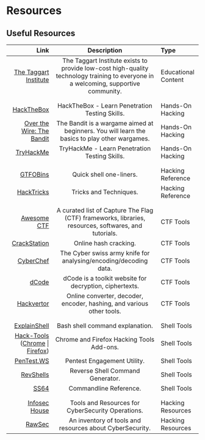 # Resources

## Useful Resources

Link | Description | Type
---: | :---: | :---
[The Taggart Institute](https://taggartinstitute.org/) | The Taggart Institute exists to provide low-cost high-quality technology training to everyone in a welcoming, supportive community. | Educational Content
||
||
[HackTheBox](https://hackthebox.eu) | HackTheBox - Learn Penetration Testing Skills. | Hands-On Hacking
[Over the Wire: The Bandit](https://overthewire.org/wargames/bandit) | The Bandit is a wargame aimed at beginners. You will learn the basics to play other wargames. | Hands-On Hacking
[TryHackMe](https://tryhackme.com) | TryHackMe - Learn Penetration Testing Skills. | Hands-On Hacking
||
||
[GTFOBins](https://gtfobins.github.io) | Quick shell one-liners. | Hacking Reference
[HackTricks](https://book.hacktricks.xyz/) | Tricks and Techniques. | Hacking Reference
||
||
[Awesome CTF](https://apsdehal.in/awesome-ctf) | A curated list of Capture The Flag (CTF) frameworks, libraries, resources, softwares, and tutorials. | CTF Tools
[CrackStation](https://crackstation.net) | Online hash cracking. | CTF Tools
[CyberChef](https://gchq.github.io/CyberChef) | The Cyber swiss army knife for analysing/encoding/decoding data. | CTF Tools
[dCode](https://www.dcode.fr/en) | dCode is a toolkit website for decryption, ciphertexts. | CTF Tools
[Hackvertor](https://hackvertor.co.uk/public) | Online converter, decoder, encoder, hashing, and various other tools. | CTF Tools
||
||
[ExplainShell](https://explainshell.com) | Bash shell command explanation. | Shell Tools
[Hack-Tools](https://github.com/LasCC/Hack-Tools) ([Chrome](https://chrome.google.com/webstore/detail/hack-tools/cmbndhnoonmghfofefkcccljbkdpamhi) \| [Firefox](https://addons.mozilla.org/en-US/firefox/addon/hacktools/)) | Chrome and Firefox Hacking Tools Add-ons. | Shell Tools
[PenTest.WS](https://pentest.ws) | Pentest Engagement Utility. | Shell Tools
[RevShells](https://www.revshells.com) | Reverse Shell Command Generator. | Shell Tools
[SS64](https://ss64.com) | Commandline Reference. | Shell Tools
||
||
[Infosec House](https://infosec.house) | Tools and Resources for CyberSecurity Operations. | Hacking Resources
[RawSec](https://inventory.rawsec.ml/overview.html) | An inventory of tools and resources about CyberSecurity. | Hacking Resources
